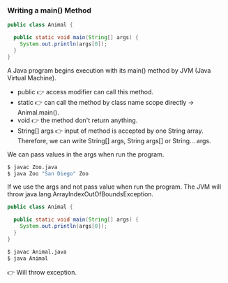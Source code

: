 ### Writing a main() Method
```java
public class Animal {

  public static void main(String[] args) {
    System.out.println(args[0]);
  }
}
```

A Java program begins execution with its main() method by JVM (Java Virtual
Machine).
* public :point_right: access modifier can call this method.
* static :point_right: can call the method by class name scope directly -> Animal.main().
* void :point_right: the method don't return anything.
* String[] args :point_right: input of method is accepted by one String array. Therefore, we can write String[] args, String args[] or String...
  args.

We can pass values in the args when run the program.

```bash
$ javac Zoo.java
$ java Zoo "San Diego" Zoo
```

If we use the args and not pass value when run the program. The JVM will throw java.lang.ArrayIndexOutOfBoundsException.
```java
public class Animal {

  public static void main(String[] args) {
    System.out.println(args[0]);
  }
}
```
```bash
$ javac Animal.java
$ java Animal
```
:point_right: Will throw exception.

